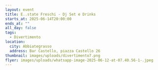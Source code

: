 ```yaml
---
layout: event
title: E..state Freschi - Dj Set e Drinks
starts_at: 2025-06-14T20:00:00
ends_at: ""
all_day: false
tags:
  - Divertimento
location:
  city: Abbiategrasso
  address: Bar Castello, piazza Castello 26
thumbnail: images/uploads/divertimento7.png
flyer: images/uploads/whatsapp-image-2025-06-12-at-07.40.56-1-.jpeg
---
```

